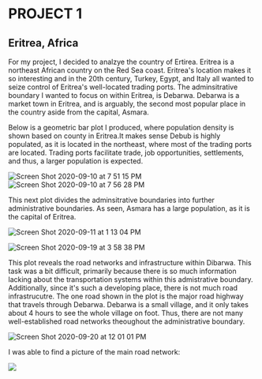 # PROJECT 1
## Eritrea, Africa

For my project, I decided to analzye the country of Ertirea. Eritrea is a northeast African country on the Red Sea coast. Eritrea's location makes it so interesting and in the 20th century, Turkey, Egypt, and Italy all wanted to seize control of Eritrea's well-located trading ports. The adminsitrative boundary I wanted to focus on within Eritrea, is Debarwa. Debarwa is a market town in Eritrea, and is arguably, the second most popular place in the country aside from the capital, Asmara. 

Below is a geometric bar plot I produced, where population density is shown based on county in Eritrea.It makes sense Debub is highly populated, as it is located in the northeast, where most of the trading ports are located. Trading ports facilitate trade, job opportunities, settlements, and thus, a larger population is expected.  

![Screen Shot 2020-09-10 at 7 51 15 PM](https://user-images.githubusercontent.com/60228374/93715796-8c133c80-fb39-11ea-9869-ab841228ac77.png)
![Screen Shot 2020-09-10 at 7 56 28 PM](https://user-images.githubusercontent.com/60228374/93715798-8ddd0000-fb39-11ea-8fbf-ba7e6b1eba70.png)

This next plot divides the adminsitrative boundaries into further administrative boundaries. As seen, Asmara has a large population, as it is the capital of Eritrea.

![Screen Shot 2020-09-11 at 1 13 04 PM](https://user-images.githubusercontent.com/60228374/93715803-92a1b400-fb39-11ea-9b57-5e4aa8f4f7f1.png)


![Screen Shot 2020-09-19 at 3 58 38 PM](https://user-images.githubusercontent.com/60228374/93715827-b49b3680-fb39-11ea-9ed5-bc078fa7533c.png)

This plot reveals the road networks and infrastructure within Dibarwa. This task was a bit difficult, primarily because there is so much information lacking about the transportation systems within this admistrative boundary. Additionally, since it's such a developing place, there is not much road infrastrucutre. The one road shown in the plot is the major road highway that travels through Debarwa. Debarwa is a small village, and it only takes about 4 hours to see the whole village on foot. Thus, there are not many well-established road networks theoughout the administrative boundary. 

![Screen Shot 2020-09-20 at 12 01 01 PM](https://user-images.githubusercontent.com/60228374/93715823-ad742880-fb39-11ea-989f-36c04e3a6483.png)

I was able to find a picture of the main road network:

![](http://www.asmera.nl/eritrea2006/eritrea6A3606.jpg)
